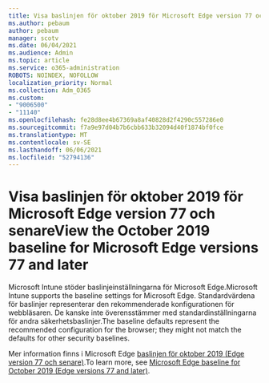 ```yaml
---
title: Visa baslinjen för oktober 2019 för Microsoft Edge version 77 och senare
ms.author: pebaum
author: pebaum
manager: scotv
ms.date: 06/04/2021
ms.audience: Admin
ms.topic: article
ms.service: o365-administration
ROBOTS: NOINDEX, NOFOLLOW
localization_priority: Normal
ms.collection: Adm_O365
ms.custom:
- "9006500"
- "11140"
ms.openlocfilehash: fe28d8ee4b67369a8af40828d2f4290c557286e0
ms.sourcegitcommit: f7a9e97d04b7b6cbb633b32094d40f1874bf0fce
ms.translationtype: MT
ms.contentlocale: sv-SE
ms.lasthandoff: 06/06/2021
ms.locfileid: "52794136"
---
```

# <a name="view-the-october-2019-baseline-for-microsoft-edge-versions-77-and-later"></a><span data-ttu-id="f8b8b-102">Visa baslinjen för oktober 2019 för Microsoft Edge version 77 och senare</span><span class="sxs-lookup"><span data-stu-id="f8b8b-102">View the October 2019 baseline for Microsoft Edge versions 77 and later</span></span>

<span data-ttu-id="f8b8b-103">Microsoft Intune stöder baslinjeinställningarna för Microsoft Edge.</span><span class="sxs-lookup"><span data-stu-id="f8b8b-103">Microsoft Intune supports the baseline settings for Microsoft Edge.</span></span> <span data-ttu-id="f8b8b-104">Standardvärdena för baslinjer representerar den rekommenderade konfigurationen för webbläsaren. De kanske inte överensstämmer med standardinställningarna för andra säkerhetsbaslinjer.</span><span class="sxs-lookup"><span data-stu-id="f8b8b-104">The baseline defaults represent the recommended configuration for the browser; they might not match the defaults for other security baselines.</span></span>

<span data-ttu-id="f8b8b-105">Mer information finns i Microsoft Edge [baslinjen för oktober 2019 (Edge version 77 och senare)](/mem/intune/protect/security-baseline-settings-edge?pivots=edge-october-2019).</span><span class="sxs-lookup"><span data-stu-id="f8b8b-105">To learn more, see [Microsoft Edge baseline for October 2019 (Edge versions 77 and later)](/mem/intune/protect/security-baseline-settings-edge?pivots=edge-october-2019).</span></span>